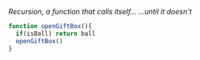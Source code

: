 *Recursion, a function that calls itself...*
*...until it doesn't*

```js
function openGiftBox(){
  if(isBall) return ball
  openGiftBox()
}
```

